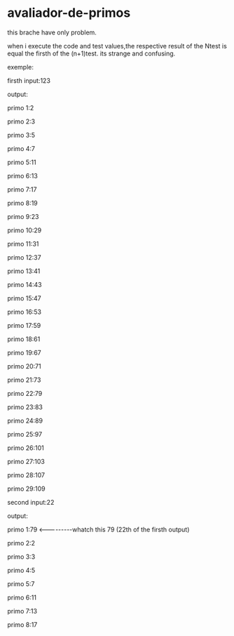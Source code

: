 # avaliador-de-primos

this brache have only problem.


when i execute the code and test values,the respective result of the Ntest is equal the firsth of the (n+1)test. its strange and confusing.


exemple:

firsth input:123

output:

primo 1:2

primo 2:3

primo 3:5

primo 4:7

primo 5:11

primo 6:13

primo 7:17

primo 8:19

primo 9:23

primo 10:29

primo 11:31

primo 12:37

primo 13:41

primo 14:43

primo 15:47

primo 16:53

primo 17:59

primo 18:61

primo 19:67

primo 20:71

primo 21:73

primo 22:79

primo 23:83

primo 24:89

primo 25:97

primo 26:101

primo 27:103

primo 28:107

primo 29:109


second input:22

output:

primo 1:79            <---------whatch this 79  (22th of the firsth output)

primo 2:2

primo 3:3

primo 4:5

primo 5:7

primo 6:11

primo 7:13

primo 8:17

